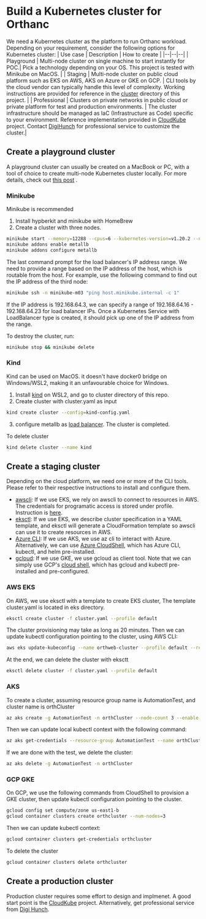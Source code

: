# Build a Kubernetes cluster for Orthanc

We need a Kubernetes cluster as the platform to run Orthanc workload. Depending on your requirement, consider the following options for Kubernetes cluster:
| Use case | Description | How to create |
|--|--|--|
| Playground | Multi-node cluster on single machine to start instantly for POC.| Pick a technology depending on your OS. This project is tested with Minikube on MacOS.  |
| Staging | Multi-node cluster on public cloud platform such as EKS on AWS, AKS on Azure or GKE on GCP. | CLI tools by the cloud vendor can typically handle this level of complexity. Working instructions are provided for reference in the [cluster](https://github.com/digihunch/korthweb/blob/main/cluster/README.md)  directory of this project. |
| Professional | Clusters on private networks in public cloud or private platform for test and production environments.  | The cluster infrastructure should be managed as IaC (Infrastructure as Code) specific to your environment. Reference implementation provided in [CloudKube](https://github.com/digihunch/cloudkube) project. Contact [DigiHunch](https://www.digihunch.com/contact/) for professional service to customize the cluster.|

## Create a playground cluster 
A playground cluster can usually be created on a MacBook or PC, with a tool of choice to create multi-node Kubernetes cluster locally. For more details, check out [this post](https://www.digihunch.com/2021/09/single-node-kubernetes-cluster-minikube/) . 
### Minikube
Minikube is recommended
1. Install hypberkit and minikube with HomeBrew
2. Create a cluster with three nodes.
```sh
minikube start --memory=12288 --cpus=6 --kubernetes-version=v1.20.2 --nodes 3 --container-runtime=containerd --driver=hyperkit --disk-size=150g
minikube addons enable metallb
minikube addons configure metallb
```
The last command prompt for the load balancer's IP address range. We need to provide a range based on the IP address of the host, which is routable from the host. For example, use the following command to find out the IP address of the third node:

```sh
minikube ssh -n minikube-m03 "ping host.minikube.internal -c 1"
```
If the IP address is 192.168.64.3, we can specify a range of 192.168.64.16 - 192.168.64.23 for load balancer IPs. Once a Kubernetes Service with LoadBalancer type is created, it should pick up one of the IP address from the range.

To destroy the cluster, run:
```sh
minikube stop && minikube delete
```
### Kind
Kind can be used on MacOS. it doesn't have docker0 bridge on Windows/WSL2, making it an unfavourable choice for Windows.
1. Install [kind](https://kind.sigs.k8s.io/docs/user/quick-start/#installing-from-release-binaries) on WSL2, and go to cluster directory of this repo.
2. Create cluster with cluster.yaml as input
```sh
kind create cluster --config=kind-config.yaml
```
3. configure metallb as [load balancer](https://kind.sigs.k8s.io/docs/user/loadbalancer/#installing-metallb-using-default-manifests). The cluster is completed.

To delete cluster
```sh
kind delete cluster --name kind
```

## Create a staging cluster
Depending on the cloud platform, we need one or more of the CLI tools. Please refer to their respective instructions to install  and configure them. 
* [awscli](https://docs.aws.amazon.com/cli/latest/userguide/install-cliv2.html): If we use EKS, we rely on awscli to connect to resources in AWS. The credentials for programatic access is stored under profile. Instruction is [here](https://docs.aws.amazon.com/cli/latest/userguide/cli-configure-quickstart.html). 
* [eksctl](https://docs.aws.amazon.com/eks/latest/userguide/eksctl.html): If we use EKS, we describe cluster specification in a YAML template, and eksctl will generate a CloudFormation template so awscli can use it to create resources in AWS.
* [Azure CLI](https://docs.microsoft.com/en-us/cli/azure/): If we use AKS, we use az cli to interact with Azure. Alternatively, we can use [Azure CloudShell](https://docs.microsoft.com/en-us/azure/cloud-shell/overview), which has Azure CLI, kubectl, and helm pre-installed.
* [gcloud](https://cloud.google.com/sdk/docs/install): If we use GKE, we use gcloud as client tool. Note that we can simply use GCP's [cloud shell](https://cloud.google.com/shell), which has gcloud and kubectl pre-installed and pre-configured.

### AWS EKS

On AWS, we use eksctl with a template to create EKS cluster,  The template cluster.yaml is located in eks directory.
```sh
eksctl create cluster -f cluster.yaml --profile default
```
The cluster provisioning may take as long as 20 minutes.  Then we can update kubectl configuration pointing to the cluster, using AWS CLI:
```sh
aws eks update-kubeconfig --name orthweb-cluster --profile default --region us-east-1 
```
At the end, we can delete the cluster with eksctt
```sh
eksctl delete cluster -f cluster.yaml --profile default
```
### AKS
To create a cluster, assuming resource group name is AutomationTest, and cluster name is orthCluster
```sh
az aks create -g AutomationTest -n orthCluster --node-count 3 --enable-addons monitoring --generate-ssh-keys --tags Owner=MyOwner
```
Then we can update local kubectl context with the following command:
```sh
az aks get-credentials --resource-group AutomationTest --name orthCluster
```
If we are done with the test, we delete the cluster:
```sh
az aks delete -g AutomationTest -n orthCluster
```

### GCP GKE
On GCP, we use the following commands from CloudShell to provision a GKE cluster, then update kubectl configuration pointing to the cluster.
```sh
gcloud config set compute/zone us-east1-b
gcloud container clusters create orthcluster --num-nodes=3
```
Then we can update kubectl context:
```sh
gcloud container clusters get-credentials orthcluster
```
To delete the cluster
```sh
gcloud container clusters delete orthcluster
```

## Create a production cluster
Production cluster requires some effort to design and implmenet. A good start point is the [CloudKube](https://github.com/digihunch/cloudkube) project. Alternatively, get professional service from [Digi Hunch](https://www.digihunch.com/contact/). 
